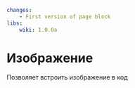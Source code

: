 ``` yaml
changes:
    - First version of page block
libs:
    wiki: 1.0.0a
```

# Изображение
Позволяет встроить изображение в код
